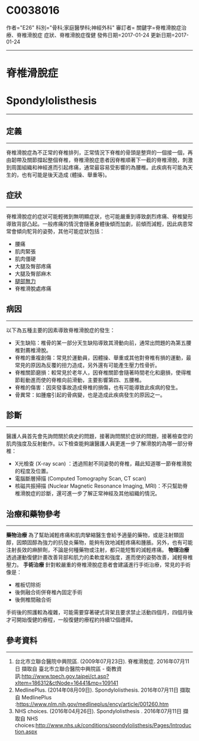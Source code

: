 # C0038016
作者="E26"
科別="骨科;家庭醫學科;神經外科"
審訂者=
關鍵字=脊椎滑脫症治療、脊椎滑脫症 症狀、脊椎滑脫症復健
發佈日期=2017-01-24
更新日期=2017-01-24

----------
# 脊椎滑脫症
# Spondylolisthesis
----------
## 定義
----------

脊椎滑脫症為不正常的脊椎排列，正常情況下脊椎的骨頭是整齊的一個接一個，再由韌帶及關節撐起整個脊椎，脊椎滑脫症患者因脊椎順著下一截的脊椎滑脫，刺激到周圍組織和神經進而引起疼痛，通常最容易受影響的為腰椎。此疾病有可能為天生的，也有可能是後天造成 (體操、舉重等)。

## 症狀
----------

脊椎滑脫症的症狀可能輕微到無明顯症狀，也可能嚴重到導致劇烈疼痛、脊椎變形導致背部凸起。一般疼痛的情況會隨著身體後傾而加劇，前傾而減輕，因此病患常常會傾向駝背的姿勢，其他可能症狀包括：

- 腰痛
- 肌肉緊張
- 肌肉僵硬
- 大腿及臀部疼痛
- 大腿及臀部麻木
- [腿部無力](C0427068)
- 脊椎滑脫處疼痛
## 病因
----------

以下為五種主要的因素導致脊椎滑脫症的發生：

- 天生缺陷：椎骨的某一部分天生缺陷導致其滑動向前，通常出問題的為第五腰椎對薦椎滑脫。
- 脊椎的重複創傷：常見於運動員，因體操、舉重或其他對脊椎有損的運動，最常見的原因為反覆的扭力造成，另外還有可能產生壓力性骨折。
- 脊椎關節磨損：較常見於老年人，因脊椎關節會隨著時間老化和磨損，使得椎節鬆動進而使的脊椎向前滑動，主要影響第四、五腰椎。
- 脊椎的傷害：因突發事故造成脊椎的損傷，也有可能導致此疾病的發生。
- 骨異常：如腫瘤引起的骨病變，也是造成此疾病發生的原因之一。
## 診斷
----------

醫護人員首先會先詢問關於病史的問題，接著詢問關於症狀的問題，接著檢查您的肌肉強度及反射動作。以下檢查能夠讓醫護人員更進一步了解滑脫的為哪一部分脊椎：

- X光檢查 (X-ray scan) ：透過照射不同姿勢的脊椎，藉此知道哪一節脊椎滑脫的程度及位置。
- 電腦斷層掃描 (Computed Tomography Scan, CT scan)
- 核磁共振掃描 (Nuclear Magnetic Resonance Imaging, MRI)：不只幫助脊椎滑脫症的診斷，還可進一步了解正常神經及其他組織的情況。
## 治療和藥物參考
----------

**藥物治療**
為了幫助減輕疼痛和肌肉攣縮醫生會給予適量的藥物，或是注射類固醇，因類固醇為強力的抗發炎藥物，能夠有效地減輕疼痛和腫脹。另外，也有可能注射長效的麻醉劑，不論是何種藥物或注射，都只能短暫的減輕疼痛。
**物理治療**
透過運動復健計畫改善背部和肌力的柔軟度和強度，進而使的姿勢改善，減輕脊椎壓力。
**手術治療**
針對較嚴重的脊椎滑脫症患者會建議進行手術治療，常見的手術像是：

- 椎板切除術
- 後側融合術併脊椎內固定手術
- 後側椎間融合術

手術後的照護較為複雜，可能需要穿著硬式背架且要求禁止活動四個月，四個月後才可開始復健的療程，一般復健的療程約持續12個禮拜。

## 參考資料
----------
1. 台北市立聯合醫院中興院區. (2009年07月23日). 脊椎滑脫症. 2016年07月11日 擷取自 臺北市立聯合醫院中興院區 - 衛教資訊:http://www.tpech.gov.taipei/ct.asp?xItem=186312&ctNode=16441&mp=109141
2. MedlinePlus. (2014年08月09日). Spondylolisthesis. 2016年07月11日 擷取自 MedlinePlus :https://www.nlm.nih.gov/medlineplus/ency/article/001260.htm
3. NHS choices. (2016年04月26日). Spondylolisthesis . 2016年07月11日 擷取自 NHS choices:http://www.nhs.uk/conditions/spondylolisthesis/Pages/Introduction.aspx






